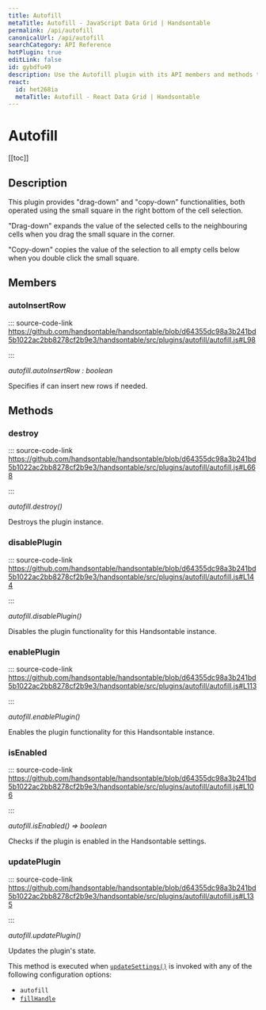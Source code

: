 ```yaml
---
title: Autofill
metaTitle: Autofill - JavaScript Data Grid | Handsontable
permalink: /api/autofill
canonicalUrl: /api/autofill
searchCategory: API Reference
hotPlugin: true
editLink: false
id: gybdfu49
description: Use the Autofill plugin with its API members and methods to enable the drag-down and copy-down features.
react:
  id: het268ia
  metaTitle: Autofill - React Data Grid | Handsontable
---
```


# Autofill

[[toc]]

## Description

This plugin provides "drag-down" and "copy-down" functionalities, both operated using the small square in the right
bottom of the cell selection.

"Drag-down" expands the value of the selected cells to the neighbouring cells when you drag the small
square in the corner.

"Copy-down" copies the value of the selection to all empty cells below when you double click the small square.


## Members

### autoInsertRow
  
::: source-code-link https://github.com/handsontable/handsontable/blob/d64355dc98a3b241bd5b1022ac2bb8278cf2b9e3/handsontable/src/plugins/autofill/autofill.js#L98

:::

_autofill.autoInsertRow : boolean_

Specifies if can insert new rows if needed.


## Methods

### destroy
  
::: source-code-link https://github.com/handsontable/handsontable/blob/d64355dc98a3b241bd5b1022ac2bb8278cf2b9e3/handsontable/src/plugins/autofill/autofill.js#L668

:::

_autofill.destroy()_

Destroys the plugin instance.



### disablePlugin
  
::: source-code-link https://github.com/handsontable/handsontable/blob/d64355dc98a3b241bd5b1022ac2bb8278cf2b9e3/handsontable/src/plugins/autofill/autofill.js#L144

:::

_autofill.disablePlugin()_

Disables the plugin functionality for this Handsontable instance.



### enablePlugin
  
::: source-code-link https://github.com/handsontable/handsontable/blob/d64355dc98a3b241bd5b1022ac2bb8278cf2b9e3/handsontable/src/plugins/autofill/autofill.js#L113

:::

_autofill.enablePlugin()_

Enables the plugin functionality for this Handsontable instance.



### isEnabled
  
::: source-code-link https://github.com/handsontable/handsontable/blob/d64355dc98a3b241bd5b1022ac2bb8278cf2b9e3/handsontable/src/plugins/autofill/autofill.js#L106

:::

_autofill.isEnabled() ⇒ boolean_

Checks if the plugin is enabled in the Handsontable settings.



### updatePlugin
  
::: source-code-link https://github.com/handsontable/handsontable/blob/d64355dc98a3b241bd5b1022ac2bb8278cf2b9e3/handsontable/src/plugins/autofill/autofill.js#L135

:::

_autofill.updatePlugin()_

Updates the plugin's state.

This method is executed when [`updateSettings()`](@/api/core.md#updatesettings) is invoked with any of the following configuration options:
 - `autofill`
 - [`fillHandle`](@/api/options.md#fillhandle)


